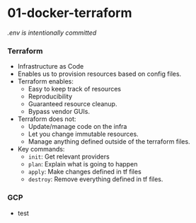 # 01-docker-terraform

*.env is intentionally committed*

### Terraform

- Infrastructure as Code
- Enables us to provision resources based on config files.
- Terraform enables:
  - Easy to keep track of resources
  - Reproducibility
  - Guaranteed resource cleanup.
  - Bypass vendor GUIs.
- Terraform does not:
  - Update/manage code on the infra
  - Let you change immutable resources.
  - Manage anything defined outside of the terraform files.
- Key commands:
  - `init`: Get relevant providers
  - `plan`: Explain what is going to happen
  - `apply`: Make changes defined in tf files
  - `destroy`: Remove everything defined in tf files.

### GCP

- test
